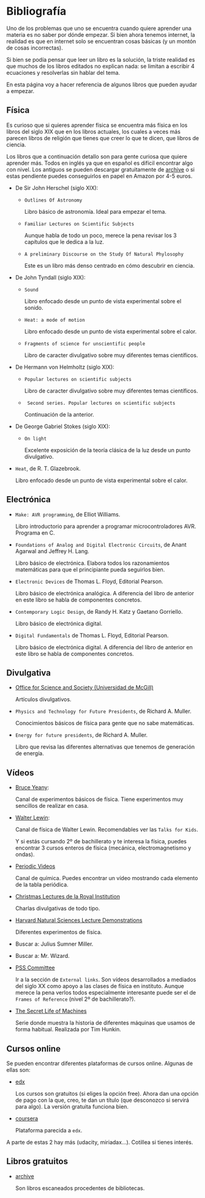 # Bibliografía

Uno de los problemas que uno se encuentra cuando quiere aprender una materia
es no saber por dónde empezar. Si bien ahora tenemos internet, la realidad es
que en internet solo se encuentran cosas básicas (y un montón de cosas
incorrectas).

Si bien se podía pensar que leer un libro es la solución, la triste realidad
es que muchos de los libros editados no explican nada: se limitan a escribir
4 ecuaciones y resolverlas sin hablar del tema.

En esta página voy a hacer referencia de algunos libros que pueden ayudar a empezar.



## Física
Es curioso que si quieres aprender física se encuentra más física en los
libros del siglo XIX que en los libros actuales, los cuales a veces más
parecen libros de religión que tienes que creer lo que te dicen, que libros de
ciencia.

Los libros que a continuación detallo son para gente curiosa que quiere
aprender más. Todos en inglés ya que en español es difícil encontrar algo con
nivel. Los antiguos se pueden descargar gratuitamente de
[archive](https://archive.org/) o si estas pendiente puedes conseguirlos en
papel en Amazon por 4-5 euros.


* De Sir John Herschel (siglo XIX):
  + `Outlines Of Astronomy`

     Libro básico de astronomía. Ideal para empezar el tema.

  + `Familiar Lectures on Scientific Subjects`

     Aunque habla de todo un poco, merece la pena revisar los 3 capítulos que
     le dedica a la luz. 
  
  + `A preliminary Discourse on the Study Of Natural Phylosophy`

     Este es un libro más denso centrado en cómo descubrir en ciencia.

* De John Tyndall (siglo XIX):
  + `Sound`

     Libro enfocado desde un punto de vista experimental sobre el sonido.

  + `Heat: a mode of motion` 

     Libro enfocado desde un punto de vista experimental sobre el calor.

  + `Fragments of science for unscientific people`

     Libro de caracter divulgativo sobre muy diferentes temas científicos.

* De Hermann von Helmholtz (siglo XIX):
  + `Popular lectures on scientific subjects`

     Libro de caracter divulgativo sobre muy diferentes temas científicos.
     
  + ` Second series. Popular lectures on scientific subjects`

     Continuación de la anterior.

* De George Gabriel Stokes (siglo XIX):
  + `On light`

     Excelente exposición de la teoría clásica de la luz desde un punto
     divulgativo.

* `Heat`, de R. T. Glazebrook.
  
  Libro enfocado desde un punto de vista experimental sobre el calor. 


## Electrónica
* `Make: AVR programming`, de Elliot Williams.

  Libro introductorio para aprender a programar microcontroladores AVR.
  Programa en C. 

* `Foundations of Analog and Digital Electronic Circuits`, de Anant Agarwal
  and Jeffrey H. Lang.

  Libro básico de electrónica. Elabora todos los razonamientos matemáticas
  para que el principiante pueda seguirlos bien.

* `Electronic Devices` de Thomas L. Floyd, Editorial Pearson.

  Libro básico de electrónica analógica. A diferencia del libro de anterior en
  este libro se habla de componentes concretos.

* `Contemporary Logic Design`, de Randy H. Katz y Gaetano Gorriello.

  Libro básico de electrónica digital.

* `Digital Fundamentals` de Thomas L. Floyd, Editorial Pearson.

  Libro básico de electrónica digital. A diferencia del libro de anterior en
  este libro se habla de componentes concretos.


## Divulgativa
* [Office for Science and Society (Universidad de McGill)](https://www.mcgill.ca/oss/latest-content)

  Artículos divulgativos.

* `Physics and Technology for Future Presidents`, de Richard A. Muller.

   Conocimientos básicos de física para gente que no sabe matemáticas.

* `Energy for future presidents`, de Richard A. Muller.

  Libro que revisa las diferentes alternativas que tenemos de generación de
  energía.


## Vídeos
* [Bruce Yeany](https://www.youtube.com/user/YeanyScience/featured):

  Canal de experimentos básicos de física. Tiene experimentos muy sencillos de
  realizar en casa.


* [Walter Lewin](https://www.youtube.com/channel/UCiEHVhv0SBMpP75JbzJShqw/featured):

  Canal de física de Walter Lewin. Recomendables ver las `Talks for Kids`.

  Y si estás cursando 2º de bachillerato y te interesa la física, puedes
  encontrar 3 cursos enteros de física (mecánica, electromagnetismo y ondas).

* [Periodic Videos](https://www.youtube.com/user/periodicvideos)

  Canal de química. Puedes encontrar un vídeo mostrando cada elemento de la
  tabla periódica.

* [Christmas Lectures de la Royal Institution](https://www.rigb.org/christmas-lectures)

  Charlas divulgativas de todo tipo.

* [Harvard Natural Sciences Lecture Demonstrations](https://www.youtube.com/user/NatSciDemos/featured)

  Diferentes experimentos de física.


* Buscar a: Julius Sumner Miller.

* Buscar a: Mr. Wizard.


* [PSS Committee](https://en.wikipedia.org/wiki/Physical_Science_Study_Committee)

  Ir a la sección de `External links`. Son vídeos desarrollados a mediados del
  siglo XX como apoyo a las clases de física en instituto. Aunque merece la
  pena verlos todos especialmente interesante puede ser el de `Frames of
  Reference` (nivel 2º de bachillerato?).

* [The Secret Life of Machines](https://www.youtube.com/c/timhunkin1/featured)

  Serie donde muestra la historia de diferentes máquinas que usamos de forma
  habitual. Realizada por Tim Hunkin.

## Cursos online

Se pueden encontrar diferentes plataformas de cursos online. Algunas de ellas
son:

* [edx](https://www.edx.org/)
  
  Los cursos son gratuitos (si eliges la opción free). Ahora dan una opción de
  pago con la que, creo, te dan un título (que desconozco si servirá para
  algo). La versión gratuita funciona bien.
  

* [coursera](https://www.coursera.org/)

  Plataforma parecida a `edx`.

A parte de estas 2 hay más (udacity, miriadax...). Cotillea si tienes interés.


## Libros gratuitos

* [archive](https://archive.org/index.php)

  Son libros escaneados procedentes de bibliotecas. 


